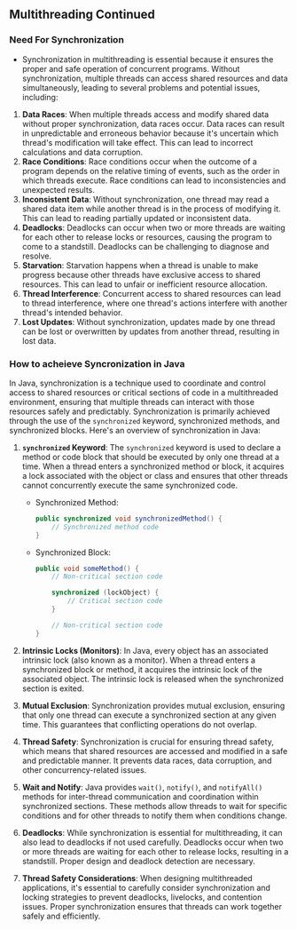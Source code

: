 ## Multithreading Continued
### Need For Synchronization
- Synchronization in multithreading is essential because it ensures the proper and safe operation of concurrent programs. Without synchronization, multiple threads can access shared resources and data simultaneously, leading to several problems and potential issues, including:
1. **Data Races**: When multiple threads access and modify shared data without proper synchronization, data races occur. Data races can result in unpredictable and erroneous behavior because it's uncertain which thread's modification will take effect. This can lead to incorrect calculations and data corruption.
2. **Race Conditions**: Race conditions occur when the outcome of a program depends on the relative timing of events, such as the order in which threads execute. Race conditions can lead to inconsistencies and unexpected results.
3. **Inconsistent Data**: Without synchronization, one thread may read a shared data item while another thread is in the process of modifying it. This can lead to reading partially updated or inconsistent data.
4. **Deadlocks**: Deadlocks can occur when two or more threads are waiting for each other to release locks or resources, causing the program to come to a standstill. Deadlocks can be challenging to diagnose and resolve.
5. **Starvation**: Starvation happens when a thread is unable to make progress because other threads have exclusive access to shared resources. This can lead to unfair or inefficient resource allocation.
6. **Thread Interference**: Concurrent access to shared resources can lead to thread interference, where one thread's actions interfere with another thread's intended behavior.
7. **Lost Updates**: Without synchronization, updates made by one thread can be lost or overwritten by updates from another thread, resulting in lost data.

### How to acheieve Syncronization in Java
In Java, synchronization is a technique used to coordinate and control access to shared resources or critical sections of code in a multithreaded environment, ensuring that multiple threads can interact with those resources safely and predictably. Synchronization is primarily achieved through the use of the `synchronized` keyword, synchronized methods, and synchronized blocks. Here's an overview of synchronization in Java:

1. **`synchronized` Keyword**: The `synchronized` keyword is used to declare a method or code block that should be executed by only one thread at a time. When a thread enters a synchronized method or block, it acquires a lock associated with the object or class and ensures that other threads cannot concurrently execute the same synchronized code.

   - Synchronized Method:
     ```java
     public synchronized void synchronizedMethod() {
         // Synchronized method code
     }
     ```

   - Synchronized Block:
     ```java
     public void someMethod() {
         // Non-critical section code

         synchronized (lockObject) {
             // Critical section code
         }

         // Non-critical section code
     }
     ```
2. **Intrinsic Locks (Monitors)**: In Java, every object has an associated intrinsic lock (also known as a monitor). When a thread enters a synchronized block or method, it acquires the intrinsic lock of the associated object. The intrinsic lock is released when the synchronized section is exited.

3. **Mutual Exclusion**: Synchronization provides mutual exclusion, ensuring that only one thread can execute a synchronized section at any given time. This guarantees that conflicting operations do not overlap.

4. **Thread Safety**: Synchronization is crucial for ensuring thread safety, which means that shared resources are accessed and modified in a safe and predictable manner. It prevents data races, data corruption, and other concurrency-related issues.

5. **Wait and Notify**: Java provides `wait()`, `notify()`, and `notifyAll()` methods for inter-thread communication and coordination within synchronized sections. These methods allow threads to wait for specific conditions and for other threads to notify them when conditions change.

6. **Deadlocks**: While synchronization is essential for multithreading, it can also lead to deadlocks if not used carefully. Deadlocks occur when two or more threads are waiting for each other to release locks, resulting in a standstill. Proper design and deadlock detection are necessary.

7. **Thread Safety Considerations**: When designing multithreaded applications, it's essential to carefully consider synchronization and locking strategies to prevent deadlocks, livelocks, and contention issues. Proper synchronization ensures that threads can work together safely and efficiently.


